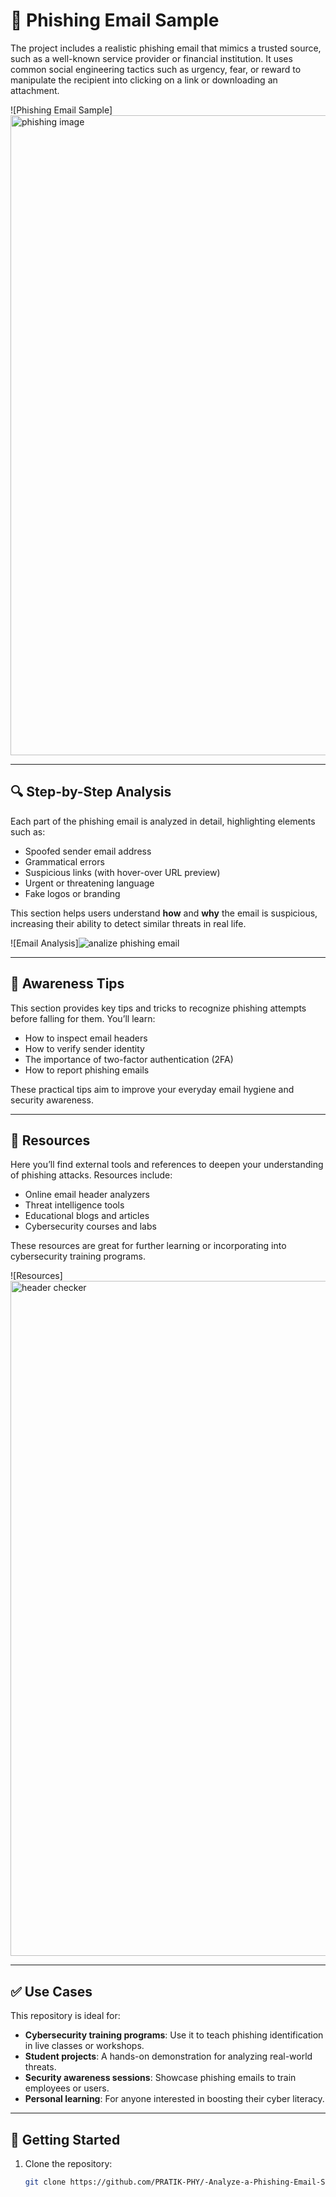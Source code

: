 # 📧 Phishing Email Sample

The project includes a realistic phishing email that mimics a trusted source, such as a well-known service provider or financial institution. It uses common social engineering tactics such as urgency, fear, or reward to manipulate the recipient into clicking on a link or downloading an attachment.

![Phishing Email Sample]
<img width="1024" height="1024" alt="phishing image" src="https://github.com/user-attachments/assets/721edb01-f285-45a2-8ce7-b1b3fa93fcb2" />

---

## 🔍 Step-by-Step Analysis

Each part of the phishing email is analyzed in detail, highlighting elements such as:
- Spoofed sender email address
- Grammatical errors
- Suspicious links (with hover-over URL preview)
- Urgent or threatening language
- Fake logos or branding

This section helps users understand **how** and **why** the email is suspicious, increasing their ability to detect similar threats in real life.


![Email Analysis]![analize phishing email](https://github.com/user-attachments/assets/bc715dcd-7a24-494c-be3d-ef425388215e)


---

## 🧠 Awareness Tips

This section provides key tips and tricks to recognize phishing attempts before falling for them. You’ll learn:
- How to inspect email headers
- How to verify sender identity
- The importance of two-factor authentication (2FA)
- How to report phishing emails

These practical tips aim to improve your everyday email hygiene and security awareness.



---

## 📁 Resources

Here you’ll find external tools and references to deepen your understanding of phishing attacks. Resources include:
- Online email header analyzers
- Threat intelligence tools
- Educational blogs and articles
- Cybersecurity courses and labs

These resources are great for further learning or incorporating into cybersecurity training programs.


![Resources]<img width="1920" height="1080" alt="header checker" src="https://github.com/user-attachments/assets/7e6aacbf-6633-485b-94fe-f256fe0496ae" />


---

## ✅ Use Cases

This repository is ideal for:
- **Cybersecurity training programs**: Use it to teach phishing identification in live classes or workshops.
- **Student projects**: A hands-on demonstration for analyzing real-world threats.
- **Security awareness sessions**: Showcase phishing emails to train employees or users.
- **Personal learning**: For anyone interested in boosting their cyber literacy.

---

## 🚀 Getting Started

1. Clone the repository:
   ```bash
   git clone https://github.com/PRATIK-PHY/-Analyze-a-Phishing-Email-Sample.git
